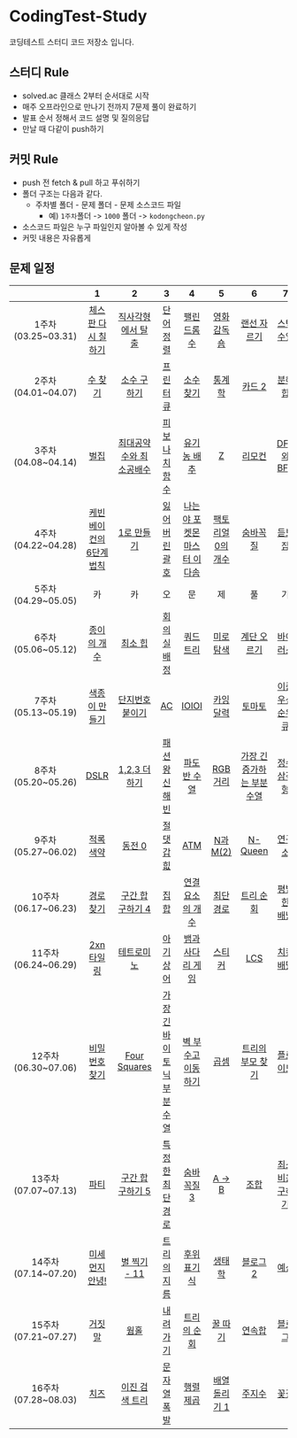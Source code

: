 # CodingTest-Study

코딩테스트 스터디 코드 저장소 입니다.

## 스터디 Rule ##
- solved.ac 클래스 2부터 순서대로 시작
- 매주 오프라인으로 만나기 전까지 7문제 풀이 완료하기
- 발표 순서 정해서 코드 설명 및 질의응답
- 만날 때 다같이 push하기
## 커밋 Rule ##
* push 전 fetch & pull 하고 푸쉬하기
* 폴더 구조는 다음과 같다.
    * 주차별 폴더 - 문제 폴더 - 문제 소스코드 파일
        * 예) ```1주차```폴더 -> ```1000``` 폴더 -> ```kodongcheon.py``` 
* 소스코드 파일은 누구 파일인지 알아볼 수 있게 작성
* 커밋 내용은 자유롭게

## 문제 일정 ##

| |1|2|3|4|5|6|7|
|:-:|:-:|:-:|:-:|:-:|:-:|:-:|:-:|
|1주차(03.25~03.31)|[체스판 다시 칠하기](https://www.acmicpc.net/problem/1018)|[직사각형에서 탈출](https://www.acmicpc.net/problem/1085)|[단어 정렬](https://www.acmicpc.net/problem/1181)|[팰린드롬수](https://www.acmicpc.net/problem/1259)|[영화감독 숌](https://www.acmicpc.net/problem/1436)|[랜선 자르기](https://www.acmicpc.net/problem/1654)|[스택 수열](https://www.acmicpc.net/problem/1874)|
|2주차(04.01~04.07)|[수 찾기](https://www.acmicpc.net/problem/1920)|[소수 구하기](https://www.acmicpc.net/problem/1929)|[프린터 큐](https://www.acmicpc.net/problem/1966)|[소수 찾기](https://www.acmicpc.net/problem/1978)|[통계학](https://www.acmicpc.net/problem/2108)|[카드 2](https://www.acmicpc.net/problem/2164)|[분해합](https://www.acmicpc.net/problem/2231)|
|3주차(04.08~04.14)|[벌집](https://www.acmicpc.net/problem/2292)|[최대공약수와 최소공배수](https://www.acmicpc.net/problem/2609)|[피보나치 함수](https://www.acmicpc.net/problem/1003)|[유기농 배추](https://www.acmicpc.net/problem/1012)|[Z](https://www.acmicpc.net/problem/1074)|[리모컨](https://www.acmicpc.net/problem/1107)|[DFS와BFS](https://www.acmicpc.net/problem/1260)|
|4주차(04.22~04.28)|[케빈 베이컨의 6단계 법칙](https://www.acmicpc.net/problem/1389)|[1로 만들기](https://www.acmicpc.net/problem/1463)|[잃어버린 괄호](https://www.acmicpc.net/problem/1541)|[나는야 포켓몬 마스터 이다솜](https://www.acmicpc.net/problem/1620)|[팩토리얼 0의 개수](https://www.acmicpc.net/problem/1676)|[숨바꼭질](https://www.acmicpc.net/problem/1697)|[듣보잡](https://www.acmicpc.net/problem/1764)|
|5주차(04.29~05.05)|카|카|오|문|제|풀|기|
|6주차(05.06~05.12)|[종이의 개수](https://www.acmicpc.net/problem/1780)|[최소 힙](https://www.acmicpc.net/problem/1927)|[회의실 배정](https://www.acmicpc.net/problem/1931)|[쿼드트리](https://www.acmicpc.net/problem/1992)|[미로 탐색](https://www.acmicpc.net/problem/2178)|[계단 오르기](https://www.acmicpc.net/problem/2579)|[바이러스](https://www.acmicpc.net/problem/2606)|
|7주차(05.13~05.19)|[색종이 만들기](https://www.acmicpc.net/problem/2630)|[단지번호붙이기](https://www.acmicpc.net/problem/2667)|[AC](https://www.acmicpc.net/problem/5430)|[IOIOI](https://www.acmicpc.net/problem/5525)|[카잉 달력](https://www.acmicpc.net/problem/6064)|[토마토](https://www.acmicpc.net/problem/7569)|[이중 우선순위 큐](https://www.acmicpc.net/problem/7662)|
|8주차(05.20~05.26)|[DSLR](https://www.acmicpc.net/problem/9019)|[1,2,3 더하기](https://www.acmicpc.net/problem/9095)|[패션왕 신해빈](https://www.acmicpc.net/problem/9375)|[파도반 수열](https://www.acmicpc.net/problem/9461)|[RGB거리](https://www.acmicpc.net/problem/1149)|[가장 긴 증가하는 부분 수열](https://www.acmicpc.net/problem/11053)|[정수 삼각형](https://www.acmicpc.net/problem/1932)|
|9주차(05.27~06.02)|[적록색약](https://www.acmicpc.net/problem/10026)|[동전 0](https://www.acmicpc.net/problem/11047)|[절댓갑 힚](https://www.acmicpc.net/problem/11286)|[ATM](https://www.acmicpc.net/problem/11399)|[N과 M(2)](https://www.acmicpc.net/problem/15650)|[N-Queen](https://www.acmicpc.net/problem/9663)|[연구소](https://www.acmicpc.net/problem/14502)|
|10주차(06.17~06.23)|[경로 찾기](https://www.acmicpc.net/problem/11403)|[구간 합 구하기 4](https://www.acmicpc.net/problem/11659)|[집합](https://www.acmicpc.net/problem/11723)|[연결 요소의 개수](https://www.acmicpc.net/problem/11724)|[최단경로](https://www.acmicpc.net/problem/1753)|[트리 순회](https://www.acmicpc.net/problem/1991)|[평범한 배낭](https://www.acmicpc.net/problem/12865)|
|11주차(06.24~06.29)|[2xn 타일링](https://www.acmicpc.net/problem/11726)|[테트로미노](https://www.acmicpc.net/problem/14500)|[아기 상어](https://www.acmicpc.net/problem/16236)|[뱀과 사다리 게임](https://www.acmicpc.net/problem/16928)|[스티커](https://www.acmicpc.net/problem/9465)|[LCS](https://www.acmicpc.net/problem/9251)|[치킨 배달](https://www.acmicpc.net/problem/15686)|
|12주차(06.30~07.06)|[비밀번호 찾기](https://www.acmicpc.net/problem/17219)|[Four Squares](https://www.acmicpc.net/problem/17626)|[가장 긴 바이토닉 부분 수열](https://www.acmicpc.net/problem/11054)|[벽 부수고 이동하기](https://www.acmicpc.net/problem/2206)|[곱셈](https://www.acmicpc.net/problem/1629)|[트리의 부모 찾기](https://www.acmicpc.net/problem/11725)|[플로이드](https://www.acmicpc.net/problem/11404)|
|13주차(07.07~07.13)|[파티](https://www.acmicpc.net/problem/1238)|[구간 합 구하기 5](https://www.acmicpc.net/problem/11660)|[특정한 최단 경로](https://www.acmicpc.net/problem/1504)|[숨바꼭질 3](https://www.acmicpc.net/problem/13549)|[A -> B](https://www.acmicpc.net/problem/16953)|[조합](https://www.acmicpc.net/problem/2407)|[최소비용 구하기](https://www.acmicpc.net/problem/1916)|
|14주차(07.14~07.20)|[미세먼지 안녕!](https://www.acmicpc.net/problem/17144)|[별 찍기 - 11](https://www.acmicpc.net/problem/2448)|[트리의 지름](https://www.acmicpc.net/problem/1167)|[후위 표기식](https://www.acmicpc.net/problem/1918)|[생태학](https://www.acmicpc.net/problem/4358)|[블로그2](https://www.acmicpc.net/problem/20365)|[예산](https://www.acmicpc.net/problem/2512)|
|15주차(07.21~07.27)|[거짓말](https://www.acmicpc.net/problem/1043)|[웜홀](https://www.acmicpc.net/problem/1865)|[내려가기](https://www.acmicpc.net/problem/2096)|[트리의 순회](https://www.acmicpc.net/problem/2263)|[꿀 따기](https://www.acmicpc.net/problem/21758)|[연속합](https://www.acmicpc.net/problem/1912)|[블로그](https://www.acmicpc.net/problem/21921)|
|16주차(07.28~08.03)|[치즈](https://www.acmicpc.net/problem/2638)|[이진 검색 트리](https://www.acmicpc.net/problem/5639)|[문자열 폭발](https://www.acmicpc.net/problem/9935)|[행렬 제곱](https://www.acmicpc.net/problem/10830)|[배열 돌리기 1](https://www.acmicpc.net/problem/16926)|[주지수](https://www.acmicpc.net/problem/15724)|[꽃길](https://www.acmicpc.net/problem/14620)|
